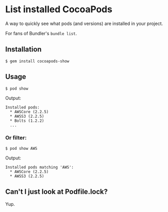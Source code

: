 List installed CocoaPods
========================

A way to quickly see what pods (and versions) are installed in your project.

For fans of Bundler's `bundle list`.

## Installation

```
$ gem install cocoapods-show
```

## Usage

```
$ pod show
```

Output:

```
Installed pods:
  * AWSCore (2.2.5)
  * AWSS3 (2.2.5)
  * Bolts (1.2.2)
  ...
```

### Or filter:

```
$ pod show AWS
```

Output:

```
Installed pods matching 'AWS':
  * AWSCore (2.2.5)
  * AWSS3 (2.2.5)
```

## Can't I just look at Podfile.lock?

Yup.
